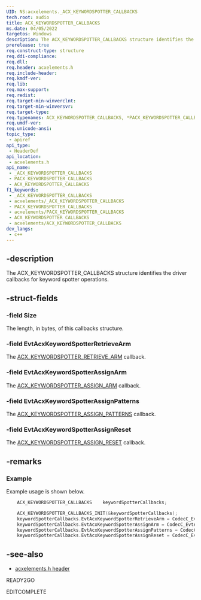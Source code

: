 ```yaml
---
UID: NS:acxelements._ACX_KEYWORDSPOTTER_CALLBACKS
tech.root: audio 
title: ACX_KEYWORDSPOTTER_CALLBACKS
ms.date: 04/05/2022
targetos: Windows
description: The ACX_KEYWORDSPOTTER_CALLBACKS structure identifies the driver callbacks for key word spotter operations.
prerelease: true
req.construct-type: structure
req.ddi-compliance: 
req.dll: 
req.header: acxelements.h
req.include-header: 
req.kmdf-ver: 
req.lib: 
req.max-support: 
req.redist: 
req.target-min-winverclnt: 
req.target-min-winversvr: 
req.target-type: 
req.typenames: ACX_KEYWORDSPOTTER_CALLBACKS, *PACX_KEYWORDSPOTTER_CALLBACKS
req.umdf-ver: 
req.unicode-ansi: 
topic_type:
 - apiref
api_type:
 - HeaderDef
api_location:
 - acxelements.h
api_name:
 - _ACX_KEYWORDSPOTTER_CALLBACKS
 - PACX_KEYWORDSPOTTER_CALLBACKS
 - ACX_KEYWORDSPOTTER_CALLBACKS
f1_keywords:
 - _ACX_KEYWORDSPOTTER_CALLBACKS
 - acxelements/_ACX_KEYWORDSPOTTER_CALLBACKS
 - PACX_KEYWORDSPOTTER_CALLBACKS
 - acxelements/PACX_KEYWORDSPOTTER_CALLBACKS
 - ACX_KEYWORDSPOTTER_CALLBACKS
 - acxelements/ACX_KEYWORDSPOTTER_CALLBACKS
dev_langs:
 - c++
---
```


## -description

The ACX_KEYWORDSPOTTER_CALLBACKS structure identifies the driver callbacks for keyword spotter operations.

## -struct-fields

### -field Size

The length, in bytes, of this callbacks structure.

### -field EvtAcxKeywordSpotterRetrieveArm

The [ACX_KEYWORDSPOTTER_RETRIEVE_ARM](nc-acxelements-evt_acx_keywordspotter_retrieve_arm.md) callback.

### -field EvtAcxKeywordSpotterAssignArm

The [ACX_KEYWORDSPOTTER_ASSIGN_ARM](nc-acxelements-evt_acx_keywordspotter_assign_arm.md) callback.

### -field EvtAcxKeywordSpotterAssignPatterns

The [ACX_KEYWORDSPOTTER_ASSIGN_PATTERNS](nc-acxelements-evt_acx_keywordspotter_assign_patterns.md) callback.

### -field EvtAcxKeywordSpotterAssignReset

The [ACX_KEYWORDSPOTTER_ASSIGN_RESET](nc-acxelements-evt_acx_keywordspotter_assign_reset.md) callback.

## -remarks

### Example

Example usage is shown below.

```cpp
    ACX_KEYWORDSPOTTER_CALLBACKS    keywordSpotterCallbacks;

    ACX_KEYWORDSPOTTER_CALLBACKS_INIT(&keywordSpotterCallbacks);
    keywordSpotterCallbacks.EvtAcxKeywordSpotterRetrieveArm = CodecC_EvtAcxKeywordSpotterRetrieveArm;
    keywordSpotterCallbacks.EvtAcxKeywordSpotterAssignArm = CodecC_EvtAcxKeywordSpotterAssignArm;
    keywordSpotterCallbacks.EvtAcxKeywordSpotterAssignPatterns = CodecC_EvtAcxKeywordSpotterAssignPatterns;
    keywordSpotterCallbacks.EvtAcxKeywordSpotterAssignReset = CodecC_EvtAcxKeywordSpotterAssignReset;
```

## -see-also

- [acxelements.h header](index.md)

READY2GO

EDITCOMPLETE
